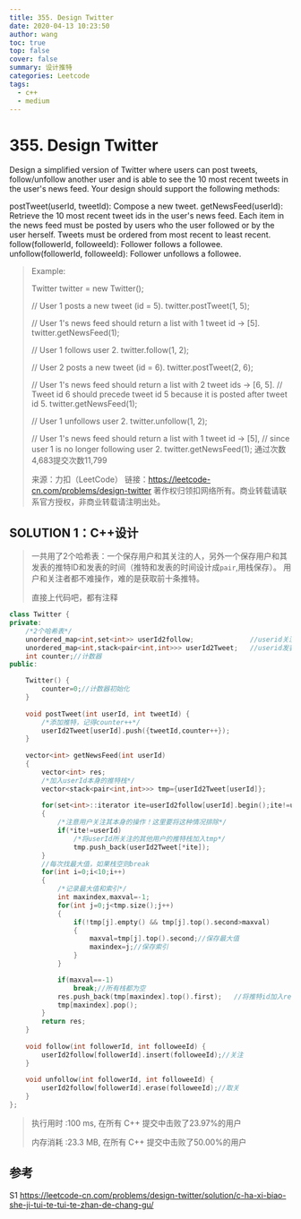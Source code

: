 ```yaml
---
title: 355. Design Twitter
date: 2020-04-13 10:23:50
author: wang
toc: true
top: false
cover: false
summary: 设计推特
categories: Leetcode
tags:
  - c++
  - medium
---
```


# 355. Design Twitter

Design a simplified version of Twitter where users can post tweets, follow/unfollow another user and is able to see the 10 most recent tweets in the user's news feed. Your design should support the following methods:

postTweet(userId, tweetId): Compose a new tweet.
getNewsFeed(userId): Retrieve the 10 most recent tweet ids in the user's news feed. Each item in the news feed must be posted by users who the user followed or by the user herself. Tweets must be ordered from most recent to least recent.
follow(followerId, followeeId): Follower follows a followee.
unfollow(followerId, followeeId): Follower unfollows a followee.




> Example:
>
> Twitter twitter = new Twitter();
>
> // User 1 posts a new tweet (id = 5).
> twitter.postTweet(1, 5);
>
> // User 1's news feed should return a list with 1 tweet id -> [5].
> twitter.getNewsFeed(1);
>
> // User 1 follows user 2.
> twitter.follow(1, 2);
>
> // User 2 posts a new tweet (id = 6).
> twitter.postTweet(2, 6);
>
> // User 1's news feed should return a list with 2 tweet ids -> [6, 5].
> // Tweet id 6 should precede tweet id 5 because it is posted after tweet id 5.
> twitter.getNewsFeed(1);
>
> // User 1 unfollows user 2.
> twitter.unfollow(1, 2);
>
> // User 1's news feed should return a list with 1 tweet id -> [5],
> // since user 1 is no longer following user 2.
> twitter.getNewsFeed(1);
> 通过次数4,683提交次数11,799
>
> 来源：力扣（LeetCode）
> 链接：https://leetcode-cn.com/problems/design-twitter
> 著作权归领扣网络所有。商业转载请联系官方授权，非商业转载请注明出处。

## SOLUTION 1：C++设计

> 一共用了2个哈希表：一个保存用户和其关注的人，另外一个保存用户和其发表的推特ID和发表的时间（推特和发表的时间设计成`pair`,用栈保存）。
> 用户和关注者都不难操作，难的是获取前十条推特。
>
> 直接上代码吧，都有注释

```c++
class Twitter {
private:
    /*2个哈希表*/
    unordered_map<int,set<int>> userId2follow;              //userid关注了那些人
    unordered_map<int,stack<pair<int,int>>> userId2Tweet;   //userid发表了哪些文章
    int counter;//计数器
public:

    Twitter() {
        counter=0;//计数器初始化
    }
    
    void postTweet(int userId, int tweetId) {
        /*添加推特，记得counter++*/
        userId2Tweet[userId].push({tweetId,counter++});
    }
    
    vector<int> getNewsFeed(int userId)
    {
        vector<int> res;
        /*加入userId本身的推特栈*/
        vector<stack<pair<int,int>>> tmp={userId2Tweet[userId]};
        
        for(set<int>::iterator ite=userId2follow[userId].begin();ite!=userId2follow[userId].end();ite++)
        {   
            /*注意用户关注其本身的操作！这里要将这种情况排除*/
            if(*ite!=userId)
                /*将userId所关注的其他用户的推特栈加入tmp*/
                tmp.push_back(userId2Tweet[*ite]);
        }
        //每次找最大值，如果栈空则break
        for(int i=0;i<10;i++)
        {
            /*记录最大值和索引*/
            int maxindex,maxval=-1;
            for(int j=0;j<tmp.size();j++)
            {
                if(!tmp[j].empty() && tmp[j].top().second>maxval)
                {
                    maxval=tmp[j].top().second;//保存最大值
                    maxindex=j;//保存索引
                }
            }

            if(maxval==-1) 
                break;//所有栈都为空
            res.push_back(tmp[maxindex].top().first);   //将推特id加入res
            tmp[maxindex].pop();                        
        }
        return res;
    }
    
    void follow(int followerId, int followeeId) {
        userId2follow[followerId].insert(followeeId);//关注
    }
    
    void unfollow(int followerId, int followeeId) {
        userId2follow[followerId].erase(followeeId);//取关
    }
};


```

> 执行用时 :100 ms, 在所有 C++ 提交中击败了23.97%的用户
>
> 内存消耗 :23.3 MB, 在所有 C++ 提交中击败了50.00%的用户



## 参考

S1    https://leetcode-cn.com/problems/design-twitter/solution/c-ha-xi-biao-she-ji-tui-te-tui-te-zhan-de-chang-gu/